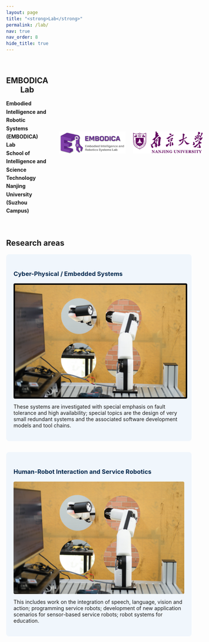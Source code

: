 ```yaml
---
layout: page
title: "<strong>Lab</strong>"
permalink: /lab/
nav: true
nav_order: 8
hide_title: true
---
```



<!-- 第一部分介绍 -->

<div style="display: flex; align-items: center; justify-content: space-between; gap: 30px; padding: 20px 0;">
  <!-- 左边文字 -->
  <div style="flex: 1; text-align: center;">
    <h2 style="margin-bottom: 10px;"><strong>EMBODICA Lab</strong></h2>
    <p style="line-height: 1.6; text-align: left;">
      <strong>Embodied Intelligence and Robotic Systems (EMBODICA) Lab</strong><br>
      <strong>School of Intelligence and Science Technology</strong><br>
      <strong>Nanjing University (Suzhou Campus)</strong>
    </p>
  </div>

  <!-- 右边两个 logo -->
  <div style="display: flex; gap: 20px; align-items: center; flex-shrink: 0;">
    <img src="/assets/img/Lab_Logo.png" alt="Lab Logo" style="height: 60px; max-width: 100%;">
    <img src="/assets/img/nju_logo.jpg" alt="NJU Logo" style="height: 60px; max-width: 100%;">
  </div>
</div>


<!-- Research topics -->
<h2>Research areas</h2>

<div style="display: flex; flex-wrap: wrap; gap: 30px; justify-content: space-between;">

  <!-- Card 1 -->
  <div style="flex: 1 1 45%; background-color: #f0f6fc; padding: 20px; border-radius: 8px;">
    <h3 style="color: #00274d;">Cyber-Physical / Embedded Systems</h3>
    <img src="/assets/img/snake_arm.jpg" alt="Cyber-Physical Systems" style="width: 100%; border: 4px solid black; border-radius: 4px;">
    <p style="margin-top: 10px;">
      These systems are investigated with special emphasis on fault tolerance and high availability;
      special topics are the design of very small redundant systems and the associated software development models and tool chains.
    </p>
  </div>

  <!-- Card 2 -->
  <div style="flex: 1 1 45%; background-color: #f0f6fc; padding: 20px; border-radius: 8px;">
    <h3 style="color: #00274d;">Human-Robot Interaction and Service Robotics</h3>
    <img src="/assets/img/snake_arm.jpg" alt="Human Robot Interaction" style="width: 100%; border-radius: 4px;">
    <p style="margin-top: 10px;">
      This includes work on the integration of speech, language, vision and action;
      programming service robots; development of new application scenarios for sensor-based service robots;
      robot systems for education.
    </p>
  </div>

</div>
